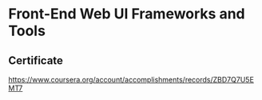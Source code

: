 # Front-End Web UI Frameworks and Tools

## Certificate
https://www.coursera.org/account/accomplishments/records/ZBD7Q7U5EMT7
